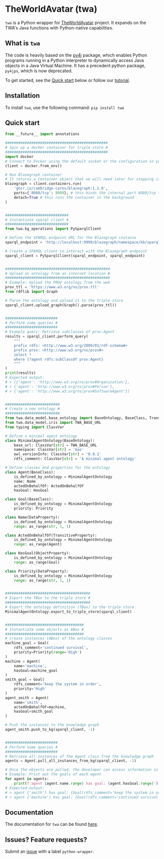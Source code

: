 # TheWorldAvatar (twa)

`twa` is a Python wrapper for [TheWorldAvatar](https://github.com/cambridge-cares/TheWorldAvatar) project. It expands on the TWA's Java functions with Python-native capabilities.


## What is `twa`

The code is heavily based on the [py4j](https://www.py4j.org/index.html) package, which enables Python programs running in a Python interpreter to dynamically access Java objects in a Java Virtual Machine. It has a precedent python package, `py4jps`, which is now deprecated.

To get started, see the [Quick start](#quick-start) below or follow our [tutorial](docs/tutorial/).


## Installation

To install `twa`, use the following command:
```pip install twa```


## Quick start
```python
from __future__ import annotations

###############################################
# Spin up a docker container for triple store #
###############################################
import docker
# Connect to Docker using the default socket or the configuration in your environment:
client = docker.from_env()

# Run Blazegraph container
# It returns a Container object that we will need later for stopping it
blazegraph = client.containers.run(
    'ghcr.io/cambridge-cares/blazegraph:1.1.0',
    ports={'8080/tcp': 9999}, # this binds the internal port 8080/tcp to the external port 9998
    detach=True # this runs the container in the background
)


#############################
# Instantiate sparql client #
#############################
from twa.kg_operations import PySparqlClient

# Define the SPARQL endpoint URL for the Blazegraph instance
sparql_endpoint = 'http://localhost:9999/blazegraph/namespace/kb/sparql'

# Create a SPARQL client to interact with the Blazegraph endpoint
sparql_client = PySparqlClient(sparql_endpoint, sparql_endpoint)


################################################
# Upload an ontology from an internet location #
################################################
# Example: Upload the PROV ontology from the web
prov_ttl = 'https://www.w3.org/ns/prov.ttl'
from rdflib import Graph

# Parse the ontology and upload it to the triple store
sparql_client.upload_graph(Graph().parse(prov_ttl))


########################
# Perform some queries #
########################
# Example query: Retrieve subclasses of prov:Agent
results = sparql_client.perform_query(
    """
    prefix rdfs: <http://www.w3.org/2000/01/rdf-schema#>
    prefix prov: <http://www.w3.org/ns/prov#>
    select *
    where {?agent rdfs:subClassOf prov:Agent}
    """
)
print(results)
# Expected output:
# > [{'agent': 'http://www.w3.org/ns/prov#Organization'},
# > {'agent': 'http://www.w3.org/ns/prov#Person'},
# > {'agent': 'http://www.w3.org/ns/prov#SoftwareAgent'}]


#########################
# Create a new ontology #
#########################
from twa.data_model.base_ontology import BaseOntology, BaseClass, TransitiveProperty, ObjectProperty, DataProperty, as_range
from twa.data_model.iris import TWA_BASE_URL
from typing import ClassVar

# Define a minimal agent ontology
class MinimalAgentOntology(BaseOntology):
    base_url: ClassVar[str] = TWA_BASE_URL
    namespace: ClassVar[str] = 'mao'
    owl_versionInfo: ClassVar[str] = '0.0.1'
    rdfs_comment: ClassVar[str] = 'A minimal agent ontology'

# Define classes and properties for the ontology
class Agent(BaseClass):
    is_defined_by_ontology = MinimalAgentOntology
    name: Name
    actedOnBehalfOf: ActedOnBehalfOf
    hasGoal: HasGoal

class Goal(BaseClass):
    is_defined_by_ontology = MinimalAgentOntology
    priority: Priority

class Name(DataProperty):
    is_defined_by_ontology = MinimalAgentOntology
    range: as_range(str, 1, 1)

class ActedOnBehalfOf(TransitiveProperty):
    is_defined_by_ontology = MinimalAgentOntology
    range: as_range(Agent)

class HasGoal(ObjectProperty):
    is_defined_by_ontology = MinimalAgentOntology
    range: as_range(Goal)

class Priority(DataProperty):
    is_defined_by_ontology = MinimalAgentOntology
    range: as_range(str, 1, 1)


#######################################
# Export the TBox to the triple store #
#######################################
# Export the ontology definition (TBox) to the triple store
MinimalAgentOntology.export_to_triple_store(sparql_client)


####################################
# Instantiate some objects as ABox #
####################################
# Create instances (ABox) of the ontology classes
machine_goal = Goal(
    rdfs_comment='continued survival',
    priority=Priority(range='High')
)
machine = Agent(
    name='machine',
    hasGoal=machine_goal
)
smith_goal = Goal(
    rdfs_comment='keep the system in order',
    priority='High'
)
agent_smith = Agent(
    name='smith',
    actedOnBehalfOf=machine,
    hasGoal=smith_goal
)

# Push the instances to the knowledge graph
agent_smith.push_to_kg(sparql_client, -1)


########################
# Perform some queries #
########################
# Retrieve all instances of the Agent class from the knowledge graph
agents = Agent.pull_all_instances_from_kg(sparql_client, -1)

# Once the objects are pulled, the developer can access information in a Python-native format
# Example: Print out the goals of each agent
for agent in agents:
    print(f'agent {agent.name.range} has goal: {agent.hasGoal.range}')
# Expected output:
# > agent {'smith'} has goal: {Goal(rdfs_comment='keep the system in order', ...)}
# > agent {'machine'} has goal: {Goal(rdfs_comment='continued survival', ...)}
```


## Documentation
The documentation for `twa` can be found [here](docs/).


## Issues? Feature requests?
Submit an [issue](https://github.com/cambridge-cares/TheWorldAvatar/issues) with a label `python-wrapper`.
